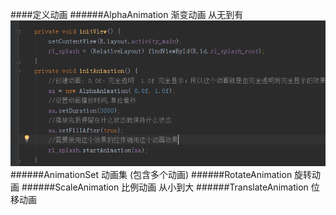 ####定义动画
######AlphaAnimation 渐变动画 从无到有
![icon](01.png)
######AnimationSet 动画集 (包含多个动画)
######RotateAnimation 旋转动画
######ScaleAnimation 比例动画 从小到大
######TranslateAnimation 位移动画